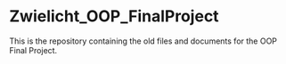 # Zwielicht_OOP_FinalProject
This is the repository containing the old files and documents for the OOP Final Project.

